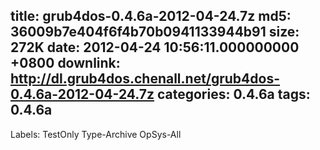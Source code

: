 title: grub4dos-0.4.6a-2012-04-24.7z
md5: 36009b7e404f6f4b70b0941133944b91
size: 272K
date: 2012-04-24 10:56:11.000000000 +0800
downlink: http://dl.grub4dos.chenall.net/grub4dos-0.4.6a-2012-04-24.7z
categories: 0.4.6a
tags: 0.4.6a
---

Labels: 
 TestOnly
 Type-Archive
 OpSys-All